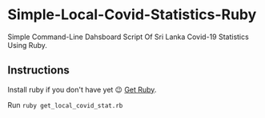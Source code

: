 # Simple-Local-Covid-Statistics-Ruby
Simple Command-Line Dahsboard Script Of Sri Lanka Covid-19 Statistics Using Ruby.

## Instructions
Install ruby if you don't have yet 😉
[Get Ruby](https://www.ruby-lang.org/en/documentation/installation/).

Run ``` ruby get_local_covid_stat.rb ```
